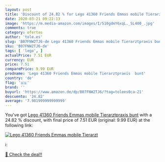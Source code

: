 ```yaml
---
layout: post
title: 'Discount of 24.82 % for Lego 41360 Friends Emmas mobile Tierarzt'
date: 2020-03-21 09:22:13
image: 'https://m.media-amazon.com/images/I/510gdmY6xqL._SL400_.jpg'
comments: true
category: ofertas
author: 'tole.es'
slug: 'B07FNW2TJ6-de Lego 41360 Friends Emmas mobile Tierarztpraxis bunt'
sku: 'B07FNW2TJ6-de'
tags: [ 'lego', ]
actualPrice: 7.51 EUR
currency: EUR
price: 7.51
comparePrice: 9.99 EUR
prodname: 'Lego 41360 Friends Emmas mobile Tierarztpraxis  bunt'
country: 'de'
flag: '🇩🇪'
brand: ''
buyurl: 'https://www.amazon.de/dp/B07FNW2TJ6/?tag=tolees0ca-21'
descuento: '24.82'
average: '7.981999999999999'
---
```


You've got [Lego 41360 Friends Emmas mobile Tierarztpraxis  bunt](https://www.amazon.de/dp/B07FNW2TJ6/?tag=tolees0ca-21) with a  24.82 % discount, with final price of 7.51 EUR (original: 9.99 EUR) at the following link:

[![Lego 41360 Friends Emmas mobile Tierarzt](https://m.media-amazon.com/images/I/510gdmY6xqL._SL400_.jpg)](https://www.amazon.de/dp/B07FNW2TJ6/?tag=tolees0ca-21)

ℹ️:


[🛒 Check the deal!!](https://www.amazon.de/dp/B07FNW2TJ6/?tag=tolees0ca-21)
